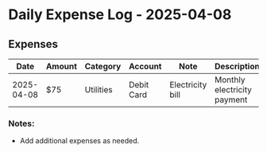 
# Daily Expense Log - 2025-04-08

## Expenses

| Date       | Amount | Category  | Account    | Note            | Description                |
|------------|--------|-----------|------------|-----------------|----------------------------|
| 2025-04-08 | $75    | Utilities | Debit Card | Electricity bill| Monthly electricity payment|

### Notes:
- Add additional expenses as needed.
